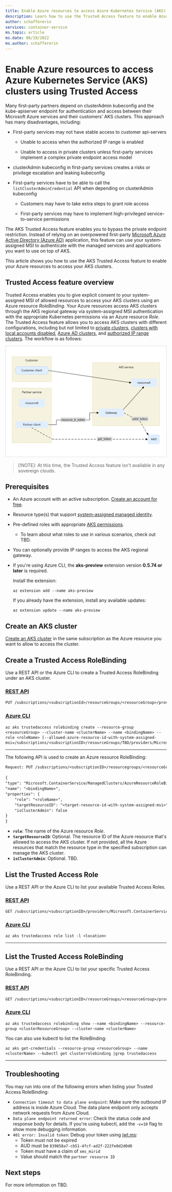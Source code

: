```yaml
---
title: Enable Azure resources to access Azure Kubernetes Service (AKS) clusters using Trusted Access
description: Learn how to use the Trusted Access feature to enable Azure resources to access Azure Kubernetes Service (AKS) clusters.
author: schaffererin
services: container-service
ms.topic: article
ms.date: 08/19/2022
ms.author: schaffererin
---
```


# Enable Azure resources to access Azure Kubernetes Service (AKS) clusters using Trusted Access

Many first-party partners depend on clusterAdmin kubeconfig and the kube-apiserver endpoint for authentication and access between their Microsoft Azure services and their customers' AKS clusters. This approach has many disadvantages, including:

* First-party services may not have stable access to customer api-servers

  * Unable to access when the authorized IP range is enabled

  * Unable to access in private clusters unless first-party services implement a complex private endpoint access model

* clusterAdmin kubeconfig in first-party services creates a risks or privilege escalation and leaking kubeconfig

* First-party services have to be able to call the `listClusterAdminCredential` API when depending on clusterAdmin kubeconfig

  * Customers may have to take extra steps to grant role access

  * First-party services may have to implement high-privileged service-to-service permissions

The AKS Trusted Access feature enables you to bypass the private endpoint restriction. Instead of relying on an overpowered first-party [Microsoft Azure Active Directory (Azure AD)](../../../azure-docs-pr/articles/active-directory/fundamentals/active-directory-whatis.md) application, this feature can use your system-assigned MSI to authenticate with the managed services and applications you want to use on top of AKS.

This article shows you how to use the AKS Trusted Access feature to enable your Azure resources to access your AKS clusters.

## Trusted Access feature overview

Trusted Access enables you to give explicit consent to your system-assigned MSI of allowed resources to access your AKS clusters using an Azure resource *RoleBinding*. Your Azure resources access AKS clusters through the AKS regional gateway via system-assigned MSI authentication with the appropriate Kubernetes permissions via an Azure resource *Role*. The Trusted Access feature allows you to access AKS clusters with different configurations, including but not limited to [private clusters](private-clusters.md), [clusters with local accounts disabled](managed-aad#disable-local-accounts), [Azure AD clusters](managed-aad.md), and [authorized IP range clusters](api-server-authorized-ip-ranges.md). The workflow is as follows:

![Azure Kubernetes Trusted Access feature workflow](media/trusted-access-feature/aks_trusted_access_workflow.png)

> [!NOTE]: At this time, the Trusted Access feature isn't available in any sovereign clouds.

## Prerequisites

* An Azure account with an active subscription. [Create an account for free](https://azure.microsoft.com/free/?WT.mc_id=A261C142F).
* Resource type(s) that support [system-assigned managed identity](../active-directory/managed-identities-azure-resources/overview.md).
* Pre-defined roles with appropriate [AKS permissions](concepts-identity.md).
  * To learn about what roles to use in various scenarios, check out TBD.
* You can optionally provide IP ranges to access the AKS regional gateway.
* If you're using Azure CLI, the **aks-preview** extension version **0.5.74 or later** is required.

    Install the extension:
  
    ```azurecli
    az extension add --name aks-preview
    ```

    If you already have the extension, install any available updates:

    ```azurecli
    az extension update --name aks-preview
    ```
  
## Create an AKS cluster

[Create an AKS cluster](tutorial-kubernetes-deploy-cluster.md) in the same subscription as the Azure resource you want to allow to access the cluster.

## Create a Trusted Access RoleBinding

Use a REST API or the Azure CLI to create a Trusted Access RoleBinding under an AKS cluster.

### [REST API](#tab/rest-api)

```rest
PUT /subscriptions/<subscriptionId>/resourceGroups/<resourceGroup>/providers/Microsoft.ContainerService/managedClusters/<clusterName>/trustedAccessRoleBindings/<bindingName>
```

### [Azure CLI](#tab/azure-cli)

```azurecli
az aks trustedaccess rolebinding create --resource-group <resourceGroup> --cluster-name <clusterName> --name <bindingName> --role <roleName> [--allowed-azure-resource-id-with-system-assigned-msi=/subscriptions/<subscriptionID>/resourceGroups/TBD/providers/Microsoft.ContainerService/managedClusters/<clusterName>]
```

---

The following API is used to create an Azure resource RoleBinding:

```rest
Request: PUT /subscriptions/<subscriptionID>/resourcegroups/<resourceGroup>/providers/Microsoft.ContainerService/managedClusters/<clusterName>/azureResourceRoleBindings/<bindingName>

{
"type": "Microsoft.ContainerService/ManagedClusters/AzureResourceRoleBindings",
"name": "<bindingName>",
"properties": {
    "role": "<roleName>",
    "targetResourceID": "<target-resource-id-with-system-assigned-msi>",
    "isClusterAdmin": false
} 
}
```

* **`role`**: The name of the Azure resource *Role*.
* **`targetResourceID`**: Optional. The resource ID of the Azure resource that's allowed to access the AKS cluster. If not provided, all the Azure resources that match the resource type in the specified subscription can manage the AKS cluster.
* **`isClusterAdmin`**: Optional. TBD.

## List the Trusted Access Role

Use a REST API or the Azure CLI to list your available Trusted Access Roles.

### [REST API](#tab/rest-api)

```rest
GET /subscriptions/<subscriptionID>/providers/Microsoft.ContainerService/locations/<location>/trustedAccessRoles
```

### [Azure CLI](#tab/azure-cli)

```azurecli
az aks trustedaccess role list -l <location>
```

---

## List the Trusted Access RoleBinding

Use a REST API or the Azure CLI to list your specific Trusted Access RoleBinding.

### [REST API](#tab/rest-api)

```rest
GET /subscriptions/<subscriptionID>/resourceGroups/<resourceGroup>/providers/Microsoft.ContainerService/managedClusters/<clusterName>/trustedAccessRoleBindings
```

### [Azure CLI](#tab/azure-cli)

```azurecli
az aks trustedaccess rolebinding show --name <bindingName> --resource-group <clusterResourceGroup> --cluster-name <clusterName>
```

You can also use kubectl to list the RoleBinding:

```azurecli
az aks get-credentials --resource-group <resourceGroup> --name <clusterName> --kubectl get clusterrolebinding |grep trustedaccess
```

---

## Troubleshooting

You may run into one of the following errors when listing your Trusted Access RoleBinding:

* `Connection timeout to data plane endpoint`: Make sure the outbound IP address is inside Azure Cloud. The data plane endpoint only accepts network requests from Azure Cloud.
* `Data plane endpoint returned error`: Check the status code and response body for details. If you're using kubectl, add the `-v=10` flag to show more debugging information.
* `401 error: Invalid token`: Debug your token using [jwt.ms](https://jwt.ms/):
  * Token must not be expired
  * AUD must be `839858a7-cb51-4fcf-ad2f-222fe0d2d0d0`
  * Token must have a claim of `xms_mirid`
  * Value should match the `partner resource ID`

## Next steps

For more information on TBD.
